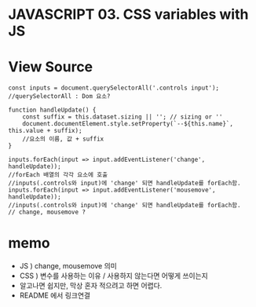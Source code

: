 # JAVASCRIPT 03. CSS variables with JS


# View Source

    const inputs = document.querySelectorAll('.controls input');  
    //querySelectorAll : Dom 요소?

    function handleUpdate() {
        const suffix = this.dataset.sizing || ''; // sizing or ''
        document.documentElement.style.setProperty(`--${this.name}`, this.value + suffix);
        //요소의 이름, 값 + suffix
    }

    inputs.forEach(input => input.addEventListener('change', handleUpdate));
    //forEach 배열의 각각 요소에 호출
    //inputs(.controls와 input)에 'change' 되면 handleUpdate를 forEach함.
    inputs.forEach(input => input.addEventListener('mousemove', handleUpdate));
    //inputs(.controls와 input)에 'change' 되면 handleUpdate를 forEach함.
    // change, mousemove ?


# memo
 * JS ) change, mousemove 의미
 * CSS ) 변수를 사용하는 이유 / 사용하지 않는다면 어떻게 쓰이는지
 * 알고나면 쉽지만, 막상 혼자 적으려고 하면 어렵다. 
 * README 에서 링크연결

